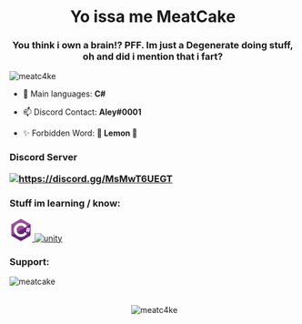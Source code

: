 
<h1 align="center">Yo issa me MeatCake</h1>
<h3 align="center">You think i own a brain!? PFF. Im just a Degenerate doing stuff, oh and did i mention that i fart?</h3>


<p align="left"> <img src="https://komarev.com/ghpvc/?username=meatc4ke&label=Profile%20views&color=0e75b6&style=flat" alt="meatc4ke" /> </p>

- 🌸 Main languages: **C#**

- 📫 Discord Contact: **Aley#0001**

- ✨ Forbidden Word: **🍋 Lemon 🍋**

<h3 align="left">Discord Server
<p align="left">
<a href="https://discord.gg/https://discord.gg/MsMwT6UEGT" target="blank"><img align="center" src="https://raw.githubusercontent.com/rahuldkjain/github-profile-readme-generator/master/src/images/icons/Social/discord.svg" alt="https://discord.gg/MsMwT6UEGT" height="30" width="40" /></a>
</p>

<h3 align="left">Stuff im learning / know:</h3>
<p align="left"> <a href="https://www.w3schools.com/cs/" target="_blank" rel="noreferrer"> <img src="https://raw.githubusercontent.com/devicons/devicon/master/icons/csharp/csharp-original.svg" alt="csharp" width="40" height="40"/> </a> <a href="https://unity.com/" target="_blank" rel="noreferrer"> <img src="https://www.vectorlogo.zone/logos/unity3d/unity3d-icon.svg" alt="unity" width="40" height="40"/> </a> </p>

<h3 align="left">Support:</h3>
<p><a href="https://ko-fi.com/meatcake"> <img align="left" src="https://cdn.ko-fi.com/cdn/kofi3.png?v=3" height="50" width="210" alt="meatcake" /></a></p><br><br>



<p>&nbsp;<img align="center" src="https://github-readme-stats.vercel.app/api?username=meatc4ke&show_icons=true&locale=en" alt="meatc4ke" /></p>



